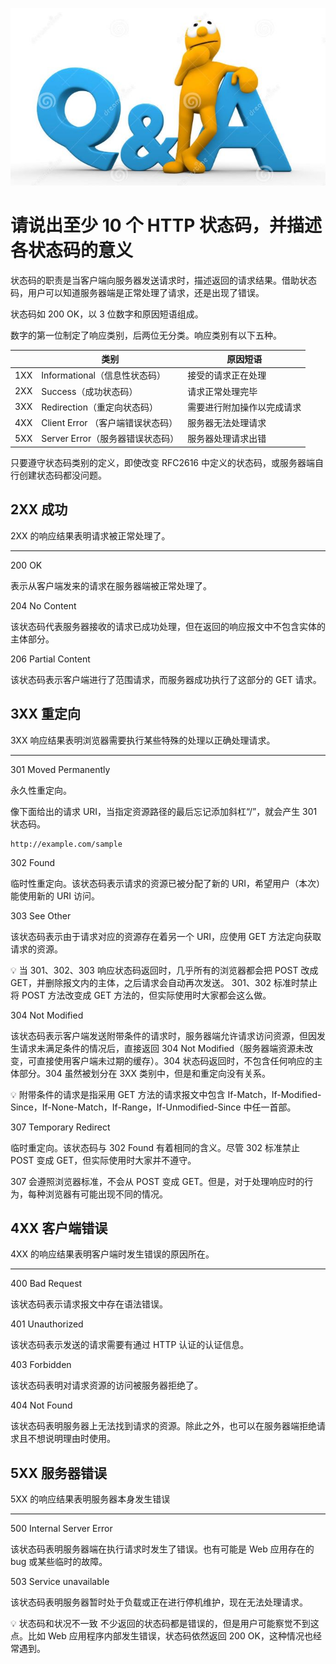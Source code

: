 ![http](../images/qa.jpg)

# 请说出至少 10 个 HTTP 状态码，并描述各状态码的意义

状态码的职责是当客户端向服务器发送请求时，描述返回的请求结果。借助状态码，用户可以知道服务器端是正常处理了请求，还是出现了错误。

状态码如 200 OK，以 3 位数字和原因短语组成。

数字的第一位制定了响应类别，后两位无分类。响应类别有以下五种。

|  | 类别 | 原因短语 |
| --- | --- | --- |
| 1XX | Informational（信息性状态码） | 接受的请求正在处理 |
| 2XX | Success（成功状态码） | 请求正常处理完毕 |
| 3XX | Redirection（重定向状态码） | 需要进行附加操作以完成请求 |
| 4XX | Client Error （客户端错误状态码） | 服务器无法处理请求 |
| 5XX | Server Error（服务器错误状态码） | 服务器处理请求出错 |

只要遵守状态码类别的定义，即使改变 RFC2616 中定义的状态码，或服务器端自行创建状态码都没问题。

## 2XX  成功

2XX 的响应结果表明请求被正常处理了。

---

200 OK

表示从客户端发来的请求在服务器端被正常处理了。

204 No Content

该状态码代表服务器接收的请求已成功处理，但在返回的响应报文中不包含实体的主体部分。

206 Partial Content

该状态码表示客户端进行了范围请求，而服务器成功执行了这部分的 GET 请求。

## 3XX 重定向

3XX 响应结果表明浏览器需要执行某些特殊的处理以正确处理请求。

---

301 Moved Permanently

永久性重定向。

像下面给出的请求 URI，当指定资源路径的最后忘记添加斜杠“/”，就会产生 301 状态码。

```text
http://example.com/sample
```

302 Found

临时性重定向。该状态码表示请求的资源已被分配了新的 URI，希望用户（本次）能使用新的 URI 访问。

303 See Other

该状态码表示由于请求对应的资源存在着另一个 URI，应使用 GET 方法定向获取请求的资源。

<aside>
💡 当 301、302、303 响应状态码返回时，几乎所有的浏览器都会把 POST 改成 GET，并删除报文内的主体，之后请求会自动再次发送。
301、302 标准时禁止将 POST 方法改变成 GET 方法的，但实际使用时大家都会这么做。

</aside>

304 Not Modified

该状态码表示客户端发送附带条件的请求时，服务器端允许请求访问资源，但因发生请求未满足条件的情况后，直接返回 304 Not Modified（服务器端资源未改变，可直接使用客户端未过期的缓存）。304 状态码返回时，不包含任何响应的主体部分。304 虽然被划分在 3XX 类别中，但是和重定向没有关系。

<aside>
💡 附带条件的请求是指采用 GET 方法的请求报文中包含 If-Match，If-Modified-Since，If-None-Match，If-Range，If-Unmodified-Since 中任一首部。

</aside>

307 Temporary Redirect

临时重定向。该状态码与 302 Found 有着相同的含义。尽管 302 标准禁止 POST 变成 GET，但实际使用时大家并不遵守。

307 会遵照浏览器标准，不会从 POST 变成 GET。但是，对于处理响应时的行为，每种浏览器有可能出现不同的情况。

## 4XX 客户端错误

4XX 的响应结果表明客户端时发生错误的原因所在。

---

400 Bad Request

该状态码表示请求报文中存在语法错误。

401 Unauthorized

该状态码表示发送的请求需要有通过 HTTP 认证的认证信息。

403 Forbidden

该状态码表明对请求资源的访问被服务器拒绝了。

404 Not Found

该状态码表明服务器上无法找到请求的资源。除此之外，也可以在服务器端拒绝请求且不想说明理由时使用。

## 5XX 服务器错误

5XX 的响应结果表明服务器本身发生错误

---

500 Internal Server Error

该状态码表明服务器端在执行请求时发生了错误。也有可能是 Web 应用存在的 bug 或某些临时的故障。

503 Service unavailable

该状态码表明服务器暂时处于负载或正在进行停机维护，现在无法处理请求。

<aside>
💡 状态码和状况不一致
不少返回的状态码都是错误的，但是用户可能察觉不到这点。比如 Web 应用程序内部发生错误，状态码依然返回 200 OK，这种情况也经常遇到。

</aside>